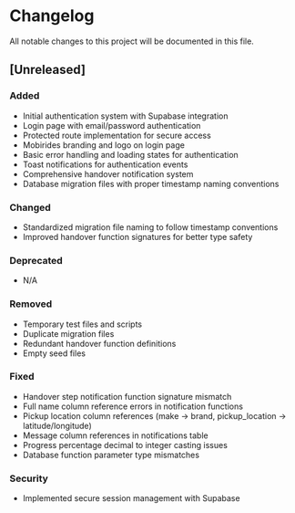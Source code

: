 # Changelog

All notable changes to this project will be documented in this file.

## [Unreleased]

### Added
- Initial authentication system with Supabase integration
- Login page with email/password authentication
- Protected route implementation for secure access
- Mobirides branding and logo on login page
- Basic error handling and loading states for authentication
- Toast notifications for authentication events
- Comprehensive handover notification system
- Database migration files with proper timestamp naming conventions

### Changed
- Standardized migration file naming to follow timestamp conventions
- Improved handover function signatures for better type safety

### Deprecated
- N/A

### Removed
- Temporary test files and scripts
- Duplicate migration files
- Redundant handover function definitions
- Empty seed files

### Fixed
- Handover step notification function signature mismatch
- Full name column reference errors in notification functions
- Pickup location column references (make → brand, pickup_location → latitude/longitude)
- Message column references in notifications table
- Progress percentage decimal to integer casting issues
- Database function parameter type mismatches

### Security
- Implemented secure session management with Supabase